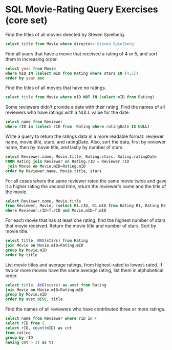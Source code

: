 # SQL Movie-Rating Query Exercises (core set)

Find the titles of all movies directed by Steven Spielberg.

```sql
select title from Movie where director='Steven Spielberg'
```

Find all years that have a movie that received a rating of 4 or 5, and sort them in increasing order.

```sql
select year from Movie
where mID IN (select mID from Rating where stars IN (4,5))
order by year asc
```

Find the titles of all movies that have no ratings.

```sql
select title from Movie where mID NOT IN (select mID from Rating)
```

Some reviewers didn't provide a date with their rating. Find the names of all reviewers who have ratings with a NULL value for the date.

```sql
select name from Reviewer
where rID in (select rID from  Rating where ratingDate IS NULL)
```

Write a query to return the ratings data in a more readable format: reviewer name, movie title, stars, and ratingDate. Also, sort the data, first by reviewer name, then by movie title, and lastly by number of stars.

```sql
select Reviewer.name, Movie.title, Rating.stars, Rating.ratingDate
FROM Rating join Reviewer on Rating.rID = Reviewer.rID
 join Movie on Movie.mID=Rating.mID
order by Reviewer.name, Movie.title, stars
```

For all cases where the same reviewer rated the same movie twice and gave it a higher rating the second time, return the reviewer's name and the title of the movie.

```sql
select Reviewer.name, Movie.title
from Reviewer, Movie, (select R1.rID, R1.mID from Rating R1, Rating R2 where R1.rID=R2.rID and R1.mID=R2.mID and R2.ratingDate>R1.ratingDate and R2.stars>R1.stars) as T
where Reviewer.rID=T.rID and Movie.mID=T.mID
```

For each movie that has at least one rating, find the highest number of stars that movie received. Return the movie title and number of stars. Sort by movie title.

```sql
select title, MAX(stars) from Rating
join Movie on Movie.mID=Rating.mID
group by Movie.mID
order by title
```

List movie titles and average ratings, from highest-rated to lowest-rated. If two or more movies have the same average rating, list them in alphabetical order.

```sql
select title, AVG(stars) as avst from Rating
join Movie on Movie.mID=Rating.mID
group by Movie.mID
order by avst DESC, title
```

Find the names of all reviewers who have contributed three or more ratings.

```sql
select name from Reviewer where rID in (
select rID from (
select rID, count(mID) as cnt
from rating
group by rID
having cnt > 2) as t)
```
